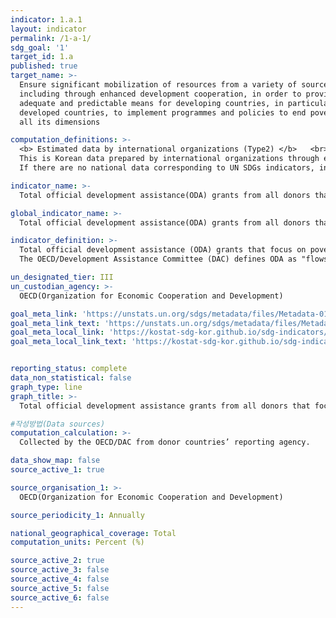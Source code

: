 ```yaml
---
indicator: 1.a.1
layout: indicator
permalink: /1-a-1/
sdg_goal: '1'
target_id: 1.a
published: true
target_name: >-
  Ensure significant mobilization of resources from a variety of sources,
  including through enhanced development cooperation, in order to provide
  adequate and predictable means for developing countries, in particular least
  developed countries, to implement programmes and policies to end poverty in
  all its dimensions

computation_definitions: >-
  <b> Estimated data by international organizations (Type2) </b>   <br>
  This is Korean data prepared by international organizations through estimation and modeling. <br>
  If there are no national data corresponding to UN SDGs indicators, international data are available for monitoring.

indicator_name: >-
  Total official development assistance(ODA) grants from all donors that focus on poverty reduction as a share of the recipient country's gross national income

global_indicator_name: >-
  Total official development assistance(ODA) grants from all donors that focus on poverty reduction as a share of the recipient country's gross national income

indicator_definition: >-
  Total official development assistance (ODA) grants that focus on poverty reduction in recipient countries as a share of the recipient country's (or donor country’s) gross national income (GNI). 
  The OECD/Development Assistance Committee (DAC) defines ODA as "flows to countries and territories on the DAC List of ODA Recipients and to multilateral institutions which are ① provided by official agencies, including state and local governments, or by their executive agencies; and ② each transaction is administered with the promotion of the economic development and welfare of developing countries as its main objective; and ③ is concessional in character and conveys a grant element of at least 25 per cent. ODA project areas for poverty reduction in recipient countries include basic education (CRS Code 112xx), basic health (CRS Code 122xx), water and sanitation (CRS Code 140xx), multisector aid for basic social services (CRS Code 16050), and food aid and food security programs (CRS Code 52010). 

un_designated_tier: III
un_custodian_agency: >-
  OECD(Organization for Economic Cooperation and Development)

goal_meta_link: 'https://unstats.un.org/sdgs/metadata/files/Metadata-01-0a-01.pdf'
goal_meta_link_text: 'https://unstats.un.org/sdgs/metadata/files/Metadata-01-0a-01.pdf'
goal_meta_local_link: 'https://kostat-sdg-kor.github.io/sdg-indicators/public/data/Metadata-01-0a-01_ENG.pdf'
goal_meta_local_link_text: 'https://kostat-sdg-kor.github.io/sdg-indicators/public/data/Metadata-01-0a-01_ENG.pdf'


reporting_status: complete
data_non_statistical: false
graph_type: line
graph_title: >-
  Total official development assistance grants from all donors that focus on poverty reduction as a share of the recipient country's gross national income

#작성방법(Data sources)
computation_calculation: >-
  Collected by the OECD/DAC from donor countries’ reporting agency. 

data_show_map: false
source_active_1: true

source_organisation_1: >- 
  OECD(Organization for Economic Cooperation and Development)

source_periodicity_1: Annually 

national_geographical_coverage: Total
computation_units: Percent (%)

source_active_2: true
source_active_3: false
source_active_4: false
source_active_5: false
source_active_6: false
---
```

